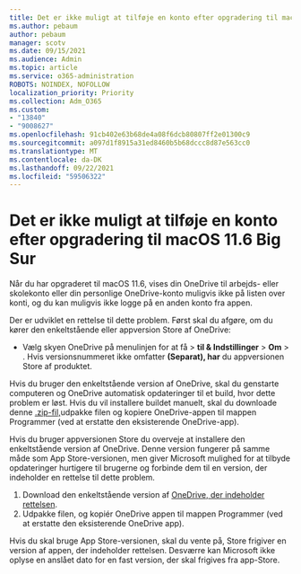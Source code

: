 ```yaml
---
title: Det er ikke muligt at tilføje en konto efter opgradering til macOS 11.6 Big Sur
ms.author: pebaum
author: pebaum
manager: scotv
ms.date: 09/15/2021
ms.audience: Admin
ms.topic: article
ms.service: o365-administration
ROBOTS: NOINDEX, NOFOLLOW
localization_priority: Priority
ms.collection: Adm_O365
ms.custom:
- "13840"
- "9008627"
ms.openlocfilehash: 91cb402e63b68de4a08f6dcb80807ff2e01300c9
ms.sourcegitcommit: a097d1f8915a31ed8460b5b68dccc8d87e563cc0
ms.translationtype: MT
ms.contentlocale: da-DK
ms.lasthandoff: 09/22/2021
ms.locfileid: "59506322"
---
```

# <a name="unable-to-add-an-account-after-upgrading-to-macos-116-big-sur"></a>Det er ikke muligt at tilføje en konto efter opgradering til macOS 11.6 Big Sur

Når du har opgraderet til macOS 11.6, vises din OneDrive til arbejds- eller skolekonto eller din personlige OneDrive-konto muligvis ikke på listen over konti, og du kan muligvis ikke logge på en anden konto fra appen.

Der er udviklet en rettelse til dette problem. Først skal du afgøre, om du kører den enkeltstående eller appversion Store af OneDrive:

- Vælg skyen OneDrive på menulinjen for at få > **til & Indstillinger**  >  **Om**  >  . Hvis versionsnummeret ikke omfatter **(Separat), har** du appversionen Store af produktet.

Hvis du bruger den enkeltstående version af OneDrive, skal du genstarte computeren og OneDrive automatisk opdateringer til et build, hvor dette problem er løst. Hvis du vil installere buildet manuelt, skal du downloade denne [.zip-fil,](https://oneclient.sfx.ms/Mac/Prod/21.170.0822.0003/OneDrive.zip)udpakke filen og kopiere OneDrive-appen til mappen Programmer (ved at erstatte den eksisterende OneDrive-app).

Hvis du bruger appversionen Store du overveje at installere den enkeltstående version af OneDrive. Denne version fungerer på samme måde som App Store-versionen, men giver Microsoft mulighed for at tilbyde opdateringer hurtigere til brugerne og forbinde dem til en version, der indeholder en rettelse til dette problem.

1. Download den enkeltstående version af [OneDrive, der indeholder rettelsen](https://oneclient.sfx.ms/Mac/Prod/21.170.0822.0003/OneDrive.zip).
2. Udpakke filen, og kopiér OneDrive appen til mappen Programmer (ved at erstatte den eksisterende OneDrive app).

Hvis du skal bruge App Store-versionen, skal du vente på, Store frigiver en version af appen, der indeholder rettelsen. Desværre kan Microsoft ikke oplyse en anslået dato for en fast version, der skal frigives fra app-Store.


